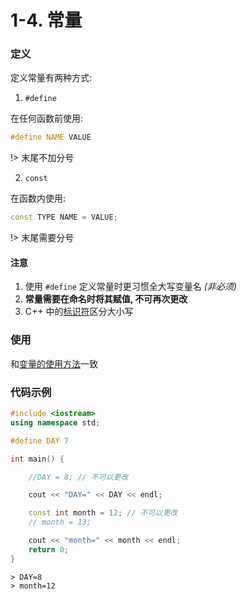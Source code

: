 # 1-4. 常量

### 定义

定义常量有两种方式:

1. `#define`

在任何函数前使用:

```cpp
#define NAME VALUE
```

!> 末尾不加分号

2. `const`

在函数内使用:

```cpp
const TYPE NAME = VALUE;
```

!> 末尾需要分号

#### 注意

1. 使用 `#define` 定义常量时更习惯全大写变量名 *(非必须)*
2. **常量需要在命名时将其赋值, 不可再次更改**
3. C++ 中的[标识符](1-5.md#命名规则)区分大小写

### 使用

和[变量的使用方法](1-3.md#使用)一致

### 代码示例

```cpp
#include <iostream>
using namespace std;

#define DAY 7

int main() {

	//DAY = 8; // 不可以更改

	cout << "DAY=" << DAY << endl;

	const int month = 12; // 不可以更改
	// month = 13;

	cout << "month=" << month << endl;
	return 0;
}
```

```output
> DAY=8
> month=12
```